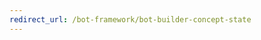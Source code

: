 ```yaml
---
redirect_url: /bot-framework/bot-builder-concept-state
---
```



<!--
# Dialog state

Dialogs are an approach to implementing multi-turn conversation logic, and as such, they are an example of a feature in the SDK that relies on persisted state across. 

A Dialog based bot typically holds a DialogSet collection as a member variable in its bot implementation. The DialogSet is created with a handle to an object called an Accessor. 

The Accessor is the central concept in the SDK state model. An Accessor implements the IStatePropertyAccessor interface, which means it must provide implementations for the Get, Set and Delete methods. To create an Accessor, you provide it a property name. 

The code that uses the Accessor can call its Get, Set and Delete methods knowing these will refer to a property of that name. When a higher-level component requires some state persistence, it should use the Accessor. 
This way different scenarios can bring their implementations of state storage, but still, make use of the same higher-level code. For example, the Dialogs make use of the Accessor, and that is their only way of accessing the persisted state.

![dialog state](media/bot-builder-dialog-state.png)

When the bot’s OnTurn is called the bot will initialize the Dialog subsystem by calling CreateContext on the DialogSet. The creation of a DialogContext requires state, so the DialogSet uses its Accessor to Get the appropriate dialog state JSON. The SDK provides an implementation of the Accessor in the shape of the BotState class. Applications that intend to leverage the state implementation can subclass BotState and so inherit an implementation of the Accessor. There are two subclasses of BotState included in the SDK:

- UserState
- ConversationState

UserState and ConversationState use keys for underlying storage. The key is passed down to the physical storage. Logically, the key acts as a namespace for the property named by the Accessor. The BotState implementation internally uses the inbound Activity on the TurnContext to dynamically generate the storage key it uses.

- The UserState creates a key using the Channel Id and From Id. For example, _{Activity.ChannelId}/conversations/{Activity.From.Id}#DialogState_
- The ConversationState creates a key using the Channel Id and the Conversation Id. For example, _{Activity.ChannelId}/users/{Activity.Conversation.Id}#YourPropertyName_

An application needs to provide an Accessor, and the binding to the appropriate dynamically created storage key and property name all happen behind the scenes. The BotState’s implementation of the Accessor includes some optimizations: 

- The first optimization is a cached and lazy load. A Load on the actual storage implementation is deferred until the first Get to the Accessor is called, and the result of that Load is held in a cache. A reference to this cache is added to the TurnContext, using a key provided by the corresponding BotState. So the cache corresponding to the UserState will be held in a field called “UserState” and the cache corresponding to the ConversationState is held in a field called “ConversationState.” Calls to the various Accessor objects are handed the TurnContext and so can go and fetch the appropriate cache.

- The second optimization is that the BotState class contains logic to determine whether any changes have been made on the state. Only if changes have been made does it execute an actual Save operation on the underlying storage.

- The third optimization within the BotState implementation is in a class called BotStateSet. The BotStateSet is a collection of BotState objects that delegates a call on its SaveChanges method to every member of the collection in parallel.

It is significant that the SaveChanges call on BotState is not part of the IStatePropertyAccessor interface. The reason is that SaveChanges is a particular optimization of the BotState implementation rather than a core aspect of the model. Specifically, code such as the Dialogs know nothing of BotState, let alone SaveChanges. In fact, the code of Dialogs is only coupled to the Accessor. The intention is that the SaveChanges method should be called outside of the Dialog system after its execution has completed. For example, as shown in the diagram, it can be called from within the bot’s OnTurn method.

It is important to note that the BotState implementation brings with it some specific semantics. Notably, it supports a “last write wins” behavior whereby the last write will stamp over the previously written state. This may work just fine for many applications but has implications, particularly in scale-out scenarios where there may be some level of concurrency in play. If this is a concern, the answer is to implement your own Accessor and pass that into the Dialog. There are many alternative approaches, for example, a solution might choose to leverage the eTag condition popular on cloud storage services such as Azure Storage. In this case, the solution would probably be implementing other important parts. For example, it might be buffering outbound Activities and only sending them following a successful Save operation. The important point to note is that this behavior is not the behavior of the BotState implementation but something an application would provide and plug in at the Accessor level.

The BotState implementation itself has a pluggable storage model. This follows a simple Load/Save pattern, and the SDK provides two alternative implementations for production. One for Azure Storage and the other for CosmosDB, and an in-memory implementation for testing purposes. The important thing to note here, however, is that the semantics of “last write wins” are in dictated by the BotState implementation.

## Handling state in middleware
The diagram above shows a call to SaveAllChanges that happens at the end of bot’s OnTurn. Here is that same diagram with focus on the call.

![state middleware issues](media/bot-builder-dialog-state-problem.png)

The problem with this approach is that any state updates made from some custom middleware that happens after the bot’s OnTurn method has returned will not be saved to durable storage. The solution is to move the call to SaveAllChanges to after the custom middleware has completed by adding AutoSaveChangesMiddleware to the end of the middleware stack. The execution is shown below.

![state middleware solution](media/bot-builder-dialog-state-solution.png)

## Additional resources
For more details, refer to the Bot Builder SDK on GitHub [[C#](https://github.com/Microsoft/BotBuilder-dotnet) | [JavaScript](https://github.com/Microsoft/BotBuilder-js)].
-->
